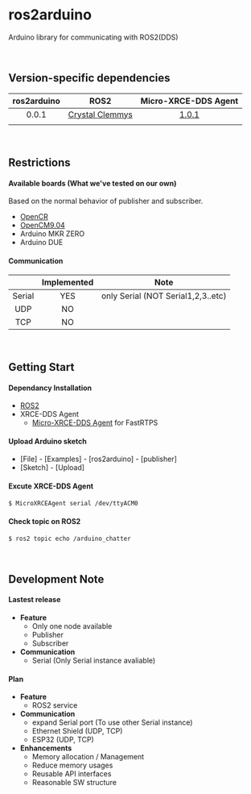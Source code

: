 # ros2arduino
Arduino library for communicating with ROS2(DDS)

<br>

## Version-specific dependencies

|ros2arduino|ROS2|Micro-XRCE-DDS Agent|
|:-:|:-:|:-:|
|0.0.1|[Crystal Clemmys](https://github.com/ros2/ros2/releases/tag/prerelease-crystal-2018-12-08)|[1.0.1](https://github.com/eProsima/Micro-XRCE-DDS-Agent/releases/tag/v1.0.1)|
||||

<br>

## Restrictions

#### Available boards (What we've tested on our own)
Based on the normal behavior of publisher and subscriber.

 - [OpenCR](http://emanual.robotis.com/docs/en/parts/controller/opencr10/)
 - [OpenCM9.04](http://emanual.robotis.com/docs/en/parts/controller/opencm904/)
 - Arduino MKR ZERO
 - Arduino DUE

#### Communication
 ||Implemented|Note|
 |:-:|:-:|:-:|
 |Serial|YES|only Serial (NOT Serial1,2,3..etc)|
 |UDP|NO||
 |TCP|NO||

<br>

## Getting Start

#### Dependancy Installation
 - [ROS2](https://index.ros.org/doc/ros2/Installation/)
 - XRCE-DDS Agent
	 - [Micro-XRCE-DDS Agent](https://micro-xrce-dds.readthedocs.io/en/latest/installation.html#installing-the-agent-stand-alone) for FastRTPS

#### Upload Arduino sketch
 - [File] - [Examples] - [ros2arduino] - [publisher]
 - [Sketch] - [Upload]
 
 
#### Excute XRCE-DDS Agent
```bash
$ MicroXRCEAgent serial /dev/ttyACM0
```

#### Check topic on ROS2
```bash
$ ros2 topic echo /arduino_chatter
```
 
 <br>
 
## Development Note

#### Lastest release
 - **Feature**
    - Only one node available
    - Publisher
    - Subscriber
 - **Communication**
    - Serial (Only Serial instance avaliable)

#### Plan
 - **Feature**
    - ROS2 service
 - **Communication**
    - expand Serial port (To use other Serial instance)
    - Ethernet Shield (UDP, TCP)
    - ESP32 (UDP, TCP)
 - **Enhancements**
    - Memory allocation / Management
    - Reduce memory usages
    - Reusable API interfaces
    - Reasonable SW structure
    
